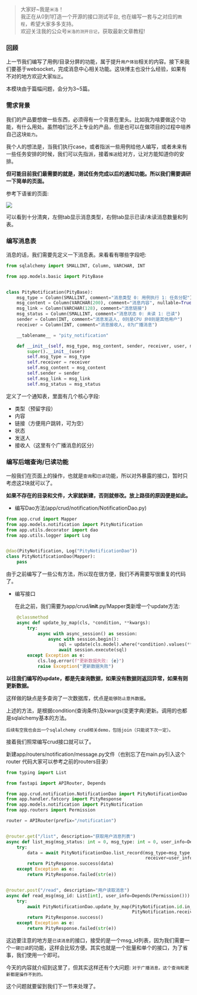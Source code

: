 > 大家好~我是`米洛`！<br/>
> 我正在从0到1打造一个开源的接口测试平台, 也在编写一套与之对应的`教程`，希望大家多多支持。<br/>
> 欢迎关注我的公众号`米洛的测开日记`，获取最新文章教程! 

### 回顾

  上一节我们编写了用例/目录分屏的功能，属于提升`用户体验`相关的内容。接下来我们要基于websocket，完成消息中心相关功能。这块博主也没什么经验，如果有不对的地方欢迎大家`指正`。
  
  本模块由于篇幅问题，会分为3~5篇。
  
### 需求背景

  我们的产品要想做一些东西，必须得有一个背景在里头。比如我为啥要做这个功能，有什么用处。虽然咱们比不上专业的产品，但是也可以在做项目的过程中培养自己这块`能力`。
  
  我个人的想法是，当我们执行case，或者指派一些用例给他人编写，或者未来有一些任务安排的时候，我们可以先指派，接着`推送`给对方，让对方能知道你的安排。
  
  **但可能目前我们最需要的就是，测试任务完成以后的通知功能。所以我们需要调研一下简单的页面。**
  
  参考下语雀的页面:

![](https://static.pity.fun/picture/2022-1-23/1642937403249-image.png)

  可以看到十分清爽，左侧tab显示消息类型，右侧tab显示已读/未读消息数量和列表。
  
### 编写消息表

  消息的话，我们需要先定义一下消息表。来看看有哪些字段吧:
  
```python
from sqlalchemy import SMALLINT, Column, VARCHAR, INT

from app.models.basic import PityBase


class PityNotification(PityBase):
    msg_type = Column(SMALLINT, comment="消息类型 0: 用例执行 1: 任务分配")
    msg_content = Column(VARCHAR(200), comment="消息内容", nullable=True)
    msg_link = Column(VARCHAR(128), comment="消息链接")
    msg_status = Column(SMALLINT, comment="消息状态 0: 未读 1: 已读")
    sender = Column(INT, comment="消息发送人, 0则是CPU 非0则是其他用户")
    receiver = Column(INT, comment="消息接收人, 0为广播消息")

    __tablename__ = "pity_notification"

    def __init__(self, msg_type, msg_content, sender, receiver, user, msg_link=None, msg_status=0):
        super().__init__(user)
        self.msg_type = msg_type
        self.receiver = receiver
        self.msg_content = msg_content
        self.sender = sender
        self.msg_link = msg_link
        self.msg_status = msg_status

```

  定义了一个通知表，里面有几个核心字段:
  
- 类型（预留字段）
- 内容
- 链接（方便用户跳转，可为空）
- 状态
- 发送人
- 接收人（这里有个广播消息的区分）

### 编写后端查询/已读功能

  一般我们在页面上的操作，也就是`查询`和`已读`功能，所以对外暴露的接口，暂时只考虑这2块就可以了。
  
  **如果不存在的目录和文件，大家就新建，否则就修改。放上路径的原因便是如此。**
  
- 编写Dao方法(app/crud/notification/NotificationDao.py)

```python
from app.crud import Mapper
from app.models.notification import PityNotification
from app.utils.decorator import dao
from app.utils.logger import Log


@dao(PityNotification, Log("PityNotificationDao"))
class PityNotificationDao(Mapper):
    pass

```

  由于之前编写了一些公有方法，所以现在很方便，我们不再需要写很重复的代码了。

- 编写接口
  
  在此之前，我们需要为app/crud/__init__.py/Mapper类新增一个update方法:
  
```python
    @classmethod
    async def update_by_map(cls, *condition, **kwargs):
        try:
            async with async_session() as session:
                async with session.begin():
                    sql = update(cls.model).where(*condition).values(**kwargs, updated_at=datetime.now())
                    await session.execute(sql)
        except Exception as e:
            cls.log.error(f"更新数据失败: {e}")
            raise Exception("更新数据失败")
```

  **以往我们编写的update，都是先查询数据，如果没有数据则返回异常，如果有则更新数据。**
  
  这样做的缺点是多查询了一次数据库，优点是`能够防止意外数据`。
  
  上述的方法，是根据condition(查询条件)及kwargs(变更字典)更新。调用的也都是sqlalchemy基本的方法。
  
  `后续有空我也会出一个sqlalchemy crud相关demo，包括join（只能说下次一定）。`
  
  接着我们照常编写crud接口就可以了。
  
  新建app/routers/notification/message.py文件（也别忘了在main.py引入这个router 代码大家可以参考之前的routers目录）
  
```python
from typing import List

from fastapi import APIRouter, Depends

from app.crud.notification.NotificationDao import PityNotificationDao
from app.handler.fatcory import PityResponse
from app.models.notification import PityNotification
from app.routers import Permission

router = APIRouter(prefix="/notification")


@router.get("/list", description="获取用户消息列表")
async def list_msg(msg_status: int = 0, msg_type: int = 0, user_info=Depends(Permission())):
    try:
        data = await PityNotificationDao.list_record(msg_type=msg_type, msg_status=msg_status,
                                                     receiver=user_info['id'])
        return PityResponse.success(data)
    except Exception as e:
        return PityResponse.failed(str(e))


@router.post("/read", description="用户读取消息")
async def read_msg(msg_id: List[int], user_info=Depends(Permission())):
    try:
        await PityNotificationDao.update_by_map(PityNotification.id.in_(msg_id),
                                                PityNotification.receiver == user_info['id'], msg_status=1)
        return PityResponse.success()
    except Exception as e:
        return PityResponse.failed(str(e))

```

  这边要注意的地方是`已读消息`的接口，接受的是一个msg_id列表，因为我们需要一个`一键已读`的功能，这样会比较方便。其实也就是一个批量和单个的接口，为了省事，我们使用一个即可。
  
  今天的内容就介绍到这里了，但其实这样还有个大问题: `对于广播消息，这个查询和更新都是操作不到的。`
  
  这个问题就要留到我们下一节来处理了。